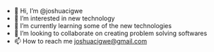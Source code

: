 - 👋 Hi, I’m @joshuacigwe
- 👀 I’m interested in new technology
- 🌱 I’m currently learning some of the new technologies
- 💞️ I’m looking to collaborate on creating problem solving softwares
- 📫 How to reach me joshuacigwe@gmail.com

<!---
joshuacigwe/joshuacigwe is a ✨ special ✨ repository because its `README.md` (this file) appears on your GitHub profile.
You can click the Preview link to take a look at your changes.
--->
